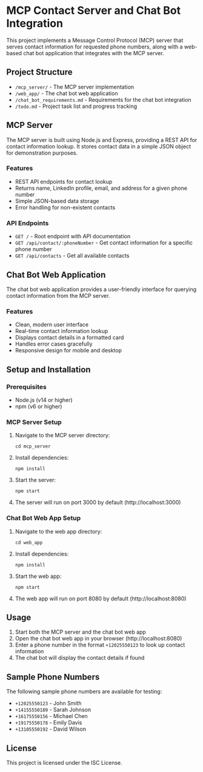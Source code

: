 # MCP Contact Server and Chat Bot Integration

This project implements a Message Control Protocol (MCP) server that serves contact information for requested phone numbers, along with a web-based chat bot application that integrates with the MCP server.

## Project Structure

- `/mcp_server/` - The MCP server implementation
- `/web_app/` - The chat bot web application
- `/chat_bot_requirements.md` - Requirements for the chat bot integration
- `/todo.md` - Project task list and progress tracking

## MCP Server

The MCP server is built using Node.js and Express, providing a REST API for contact information lookup. It stores contact data in a simple JSON object for demonstration purposes.

### Features

- REST API endpoints for contact lookup
- Returns name, LinkedIn profile, email, and address for a given phone number
- Simple JSON-based data storage
- Error handling for non-existent contacts

### API Endpoints

- `GET /` - Root endpoint with API documentation
- `GET /api/contact/:phoneNumber` - Get contact information for a specific phone number
- `GET /api/contacts` - Get all available contacts

## Chat Bot Web Application

The chat bot web application provides a user-friendly interface for querying contact information from the MCP server.

### Features

- Clean, modern user interface
- Real-time contact information lookup
- Displays contact details in a formatted card
- Handles error cases gracefully
- Responsive design for mobile and desktop

## Setup and Installation

### Prerequisites

- Node.js (v14 or higher)
- npm (v6 or higher)

### MCP Server Setup

1. Navigate to the MCP server directory:
   ```
   cd mcp_server
   ```

2. Install dependencies:
   ```
   npm install
   ```

3. Start the server:
   ```
   npm start
   ```

4. The server will run on port 3000 by default (http://localhost:3000)

### Chat Bot Web App Setup

1. Navigate to the web app directory:
   ```
   cd web_app
   ```

2. Install dependencies:
   ```
   npm install
   ```

3. Start the web app:
   ```
   npm start
   ```

4. The web app will run on port 8080 by default (http://localhost:8080)

## Usage

1. Start both the MCP server and the chat bot web app
2. Open the chat bot web app in your browser (http://localhost:8080)
3. Enter a phone number in the format `+12025550123` to look up contact information
4. The chat bot will display the contact details if found

## Sample Phone Numbers

The following sample phone numbers are available for testing:

- `+12025550123` - John Smith
- `+14155550189` - Sarah Johnson
- `+16175550156` - Michael Chen
- `+19175550178` - Emily Davis
- `+13105550192` - David Wilson

## License

This project is licensed under the ISC License.
